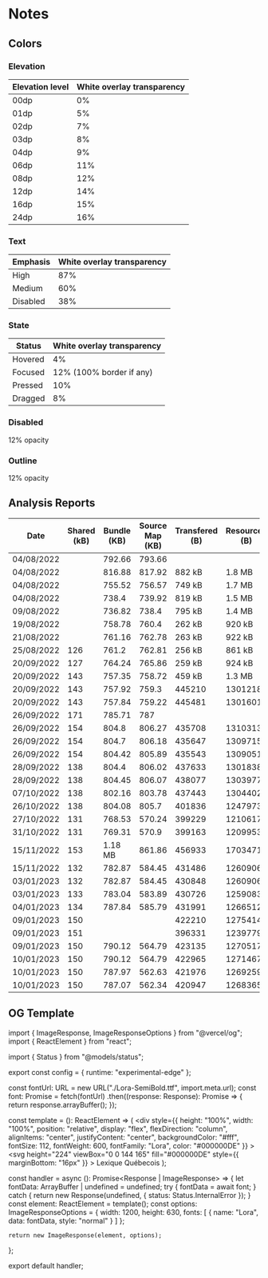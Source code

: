 # Notes

## Colors

### Elevation

| Elevation level | White overlay transparency |
|-----------------|----------------------------|
| 00dp            | 0%                         |
| 01dp            | 5%                         |
| 02dp            | 7%                         |
| 03dp            | 8%                         |
| 04dp            | 9%                         |
| 06dp            | 11%                        |
| 08dp            | 12%                        |
| 12dp            | 14%                        |
| 16dp            | 15%                        |
| 24dp            | 16%                        |

### Text

| Emphasis | White overlay transparency |
|----------|----------------------------|
| High     | 87%                        |
| Medium   | 60%                        |
| Disabled | 38%                        |

### State

| Status  | White overlay transparency |
|---------|----------------------------|
| Hovered | 4%                         |
| Focused | 12% (100% border if any)   |
| Pressed | 10%                        |
| Dragged | 8%                         |

### Disabled

12% opacity

### Outline

12% opacity

## Analysis Reports

| Date       | Shared (kB) | Bundle (KB) | Source Map (KB) | Transfered (B) | Resources (B) |
|------------|-------------|-------------|-----------------|----------------|---------------|
| 04/08/2022 |             | 792.66      | 793.66          |                |               |
| 04/08/2022 |             | 816.88      | 817.92          | 882 kB         | 1.8 MB        |
| 04/08/2022 |             | 755.52      | 756.57          | 749 kB         | 1.7 MB        |
| 04/08/2022 |             | 738.4       | 739.92          | 819 kB         | 1.5 MB        |
| 09/08/2022 |             | 736.82      | 738.4           | 795 kB         | 1.4 MB        |
| 19/08/2022 |             | 758.78      | 760.4           | 262 kB         | 920 kB        |
| 21/08/2022 |             | 761.16      | 762.78          | 263 kB         | 922 kB        |
| 25/08/2022 | 126         | 761.2       | 762.81          | 256 kB         | 861 kB        |
| 20/09/2022 | 127         | 764.24      | 765.86          | 259 kB         | 924 kB        |
| 20/09/2022 | 143         | 757.35      | 758.72          | 459 kB         | 1.3 MB        |
| 20/09/2022 | 143         | 757.92      | 759.3           | 445210         | 1301218       |
| 20/09/2022 | 143         | 757.84      | 759.22          | 445481         | 1301601       |
| 26/09/2022 | 171         | 785.71      | 787             |                |               |
| 26/09/2022 | 154         | 804.8       | 806.27          | 435708         | 1310313       |
| 26/09/2022 | 154         | 804.7       | 806.18          | 435647         | 1309715       |
| 26/09/2022 | 154         | 804.42      | 805.89          | 435543         | 1309051       |
| 28/09/2022 | 138         | 804.4       | 806.02          | 437633         | 1301838       |
| 28/09/2022 | 138         | 804.45      | 806.07          | 438077         | 1303977       |
| 07/10/2022 | 138         | 802.16      | 803.78          | 437443         | 1304402       |
| 26/10/2022 | 138         | 804.08      | 805.7           | 401836         | 1247973       |
| 27/10/2022 | 131         | 768.53      | 570.24          | 399229         | 1210617       |
| 31/10/2022 | 131         | 769.31      | 570.9           | 399163         | 1209953       |
| 15/11/2022 | 153         | 1.18 MB     | 861.86          | 456933         | 1703471       |
| 15/11/2022 | 132         | 782.87      | 584.45          | 431486         | 1260906       |
| 03/01/2023 | 132         | 782.87      | 584.45          | 430848         | 1260906       |
| 03/01/2023 | 133         | 783.04      | 583.89          | 430726         | 1259083       |
| 04/01/2023 | 134         | 787.84      | 585.79          | 431991         | 1266512       |
| 09/01/2023 | 150         |             |                 | 422210         | 1275414       |
| 09/01/2023 | 151         |             |                 | 396331         | 1239779       |
| 09/01/2023 | 150         | 790.12      | 564.79          | 423135         | 1270517       |
| 10/01/2023 | 150         | 790.12      | 564.79          | 422965         | 1271467       |
| 10/01/2023 | 150         | 787.97      | 562.63          | 421976         | 1269259       |
| 10/01/2023 | 150         | 787.07      | 562.34          | 420947         | 1268365       |

## OG Template

import { ImageResponse, ImageResponseOptions } from "@vercel/og";
import { ReactElement } from "react";

import { Status } from "@models/status";

export const config = {
    runtime: "experimental-edge"
};

const fontUrl: URL = new URL("./Lora-SemiBold.ttf", import.meta.url);
const font: Promise<ArrayBuffer> = fetch(fontUrl)
    .then((response: Response): Promise<ArrayBuffer> => {
        return response.arrayBuffer();
    });

const template = (): ReactElement => (
    <div
        style={{
            height: "100%",
            width: "100%",
            position: "relative",
            display: "flex",
            flexDirection: "column",
            alignItems: "center",
            justifyContent: "center",
            backgroundColor: "#fff",
            fontSize: 112,
            fontWeight: 600,
            fontFamily: "Lora",
            color: "#000000DE"
        }}
    >
        <svg
            height="224"
            viewBox="0 0 144 165"
            fill="#000000DE"
            style={{ marginBottom: "16px" }}
        >
            <path d="M72 76.4C53.12 58.8 27.84 48 0 48V136C27.84 136 53.12 146.8 72 164.4C90.88 146.88 116.16 136 144 136V48C116.16 48 90.88 58.8 72 76.4ZM72 48C85.28 48 96 37.28 96 24C96 10.72 85.28 0 72 0C58.72 0 48 10.72 48 24C48 37.28 58.72 48 72 48Z" />
        </svg>
        Lexique Québecois
    </div>
);

const handler = async (): Promise<Response | ImageResponse> => {
    let fontData: ArrayBuffer | undefined = undefined;
    try {
        fontData = await font;
    }
    catch {
        return new Response(undefined, { status: Status.InternalError });
    }
    const element: ReactElement = template();
    const options: ImageResponseOptions = {
        width: 1200,
        height: 630,
        fonts: [
            {
                name: "Lora",
                data: fontData,
                style: "normal"
            }
        ]
    };

    return new ImageResponse(element, options);
};

export default handler;
